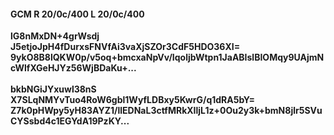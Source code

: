 #### GCM R 20/0c/400 L 20/0c/400
**lG8nMxDN+4grWsdj**<br/>**J5etjoJpH4fDurxsFNVfAi3vaXjSZOr3CdF5HDO36XI=**<br/>**9ykO8B8lQKW0p/v5oq+bmcxaNpVv/IqoljbWtpn1JaABIslBIOMqy9UAjmNcWlfXGeHJYz56WjBDaKu+...**<br/><br/>
**bkbNGiJYxuwl38nS**<br/>**X7SLqNMYvTuo4RoW6gbl1WyfLDBxy5KwrG/q1dRA5bY=**<br/>**Z7k0pHWpy5yH83AYZ1/llEDNaL3ctfMRkXIljL1z+0Ou2y3k+bmN8jlr5SVuCYSsbd4c1EGYdA19PzKY...**
